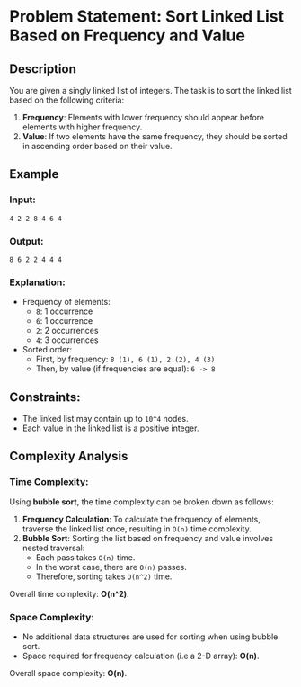 # Problem Statement: Sort Linked List Based on Frequency and Value

## Description

You are given a singly linked list of integers. The task is to sort the linked list based on the following criteria:

1. **Frequency**: Elements with lower frequency should appear before elements with higher frequency.
2. **Value**: If two elements have the same frequency, they should be sorted in ascending order based on their value.

## Example

### Input:

```
4 2 2 8 4 6 4
```

### Output:

```
8 6 2 2 4 4 4
```

### Explanation:

- Frequency of elements:
  - `8`: 1 occurrence
  - `6`: 1 occurrence
  - `2`: 2 occurrences
  - `4`: 3 occurrences
- Sorted order:
  - First, by frequency: `8 (1), 6 (1), 2 (2), 4 (3)`
  - Then, by value (if frequencies are equal): `6 -> 8`

## Constraints:

- The linked list may contain up to `10^4` nodes.
- Each value in the linked list is a positive integer.

## Complexity Analysis

### Time Complexity:

Using **bubble sort**, the time complexity can be broken down as follows:

1. **Frequency Calculation**: To calculate the frequency of elements, traverse the linked list once, resulting in `O(n)` time complexity.
2. **Bubble Sort**: Sorting the list based on frequency and value involves nested traversal:
   - Each pass takes `O(n)` time.
   - In the worst case, there are `O(n)` passes.
   - Therefore, sorting takes `O(n^2)` time.

Overall time complexity: **O(n^2)**.

### Space Complexity:

- No additional data structures are used for sorting when using bubble sort.
- Space required for frequency calculation (i.e a 2-D array): **O(n)**.

Overall space complexity: **O(n)**.
